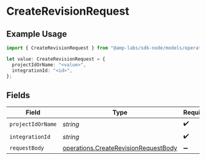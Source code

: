 # CreateRevisionRequest

## Example Usage

```typescript
import { CreateRevisionRequest } from "@amp-labs/sdk-node/models/operations";

let value: CreateRevisionRequest = {
  projectIdOrName: "<value>",
  integrationId: "<id>",
};
```

## Fields

| Field                                                                                        | Type                                                                                         | Required                                                                                     | Description                                                                                  |
| -------------------------------------------------------------------------------------------- | -------------------------------------------------------------------------------------------- | -------------------------------------------------------------------------------------------- | -------------------------------------------------------------------------------------------- |
| `projectIdOrName`                                                                            | *string*                                                                                     | :heavy_check_mark:                                                                           | N/A                                                                                          |
| `integrationId`                                                                              | *string*                                                                                     | :heavy_check_mark:                                                                           | N/A                                                                                          |
| `requestBody`                                                                                | [operations.CreateRevisionRequestBody](../../models/operations/createrevisionrequestbody.md) | :heavy_minus_sign:                                                                           | N/A                                                                                          |